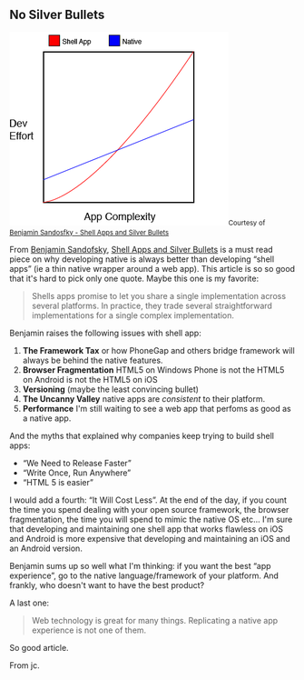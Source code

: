 ##  No Silver Bullets

<img src="shell_app_chart.png" alt="Shell apps vs Native"><small class="caption">Courtesy of <a href="http://sandofsky.com/blog/shell-apps.html">Benjamin Sandosfky - Shell Apps and Silver Bullets</a></small>

From [Benjamin Sandofsky](http://sandofsky.com/), 
[Shell Apps and Silver Bullets](http://sandofsky.com/blog/shell-apps.html) is a must read piece on why developing native is always better than developing “shell apps” (ie a thin native wrapper around a web app). This article is so so good that it's hard to pick only one quote. Maybe this one is my favorite:

> Shells apps promise to let you share a single implementation across several 
> platforms. In practice, they trade several straightforward implementations for
> a single complex implementation.

Benjamin raises the following issues with shell app:

1. __The Framework Tax__ or how PhoneGap and others bridge framework will always be behind the native features. 
2. __Browser Fragmentation__ HTML5 on Windows Phone is not the HTML5 on Android is not the HTML5 on iOS
3. __Versioning__ (maybe the least convincing bullet)
4. __The Uncanny Valley__ native apps are _consistent_ to their platform. 
5. __Performance__ I'm still waiting to see a web app that perfoms as good as a native app.

And the myths that explained why companies keep trying to build shell apps:

- “We Need to Release Faster”
- “Write Once, Run Anywhere”
- “HTML 5 is easier”

I would add a fourth: “It Will Cost Less”. At the end of the day, if you count the time you spend dealing with your open source framework, the browser fragmentation, the time you will spend to mimic the native OS etc... I'm sure that developing and maintaining one shell app that works flawless on iOS and Android is more expensive that developing and maintaining an iOS and an Android version.

Benjamin sums up so well what I'm thinking: if you want the best “app experience”, go to the native language/framework of your platform. And frankly, who doesn't want to have the best product?

A last one:

> Web technology is great for many things. Replicating a native app experience
> is not one of them.

So good article.

From jc.


